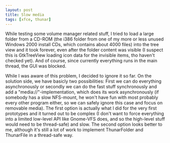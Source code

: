 ```yaml
---
layout: post
title: Slow media
tags: [xfce, thunar]
---
```


While testing some volume manager related stuff, I tried to load a large folder from a CD-ROM (the i386 folder from one of my more or less unused Windows 2000 install CDs, which contains about 4000 files) into the tree view and it took forever, even after the folder content was visible (I suspect this is GtkTreeView loading icon data for the invisible items, tho haven't checked yet). And of course, since currently everything runs in the main thread, the GUI was blocked.

While I was aware of this problem, I decided to ignore it so far. On the solution side, we have basicly two possibilities: First we can do everything asynchronously or secondly we can do the fast stuff synchronously and add a "media://"-implementation, which does its work asynchronously (if somebody has a slow NFS-mount, he won't have fun with most probably every other program either, so we can safely ignore this case and focus on removable media). The first option is actually what I did for the very first prototypes and it turned out to be complex (I don't want to force everything into a limited low-level API like Gnome-VFS does, and so the high-level stuff would need to be thread-safe) and slow. The second option looks better to me, although it's still a lot of work to implement ThunarFolder and ThunarFile in a thread-safe way.

